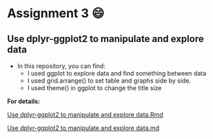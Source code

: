 # Assignment 3 :smile:
## Use dplyr-ggplot2 to manipulate and explore data

- In this repository, you can find:
    * I used ggplot to explore data and find something between data
    * I used grid.arrange() to set table and graphs side by side. 
    * I used theme() in ggplot to change the title size

  
**For details:**

[Use dplyr-ggplot2 to manipulate and explore data.Rmd](https://github.com/STAT545-UBC-students/hw03-Sukeysun/blob/master/Use%20dplyr-ggplot2%20to%20manipulate%20and%20explore%20data.Rmd)  

[Use dplyr-ggplot2 to manipulate and explore data.md ](https://github.com/STAT545-UBC-students/hw03-Sukeysun/blob/master/Use_dplyr-ggplot2_to_manipulate_and_explore_data.md)
